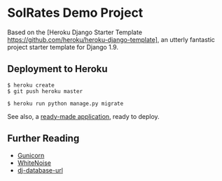 # SolRates Demo Project

Based on the [Heroku Django Starter Template https://github.com/heroku/heroku-django-template],
an utterly fantastic project starter template for Django 1.9.

## Deployment to Heroku

    $ heroku create
    $ git push heroku master

    $ heroku run python manage.py migrate

See also, a [ready-made application](https://github.com/heroku/python-getting-started), ready to deploy.

## Further Reading

- [Gunicorn](https://warehouse.python.org/project/gunicorn/)
- [WhiteNoise](https://warehouse.python.org/project/whitenoise/)
- [dj-database-url](https://warehouse.python.org/project/dj-database-url/)
